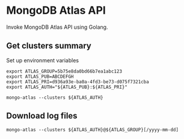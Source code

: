 # MongoDB Atlas API
Invoke MongoDB Atlas API using Golang.

## Get clusters summary
Set up environment variables

```
export ATLAS_GROUP=5b75e8da0bd66b7ea1abc123
export ATLAS_PUB=ABCDEFGH
export ATLAS_PRI=d936a93e-ba0a-4fd3-be73-d075f7321cba
export ATLAS_AUTH="${ATLAS_PUB}:${ATLAS_PRI}"
```

```
mongo-atlas --clusters ${ATLAS_AUTH}
```

## Download log files

```
mongo-atlas --clusters ${ATLAS_AUTH}@${ATLAS_GROUP}[/yyyy-mm-dd]
```
